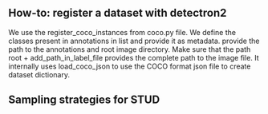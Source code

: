 ## How-to: register a dataset with detectron2
We use the register_coco_instances from coco.py file. We define the classes present in annotations in list and provide it as metadata.
provide the path to the annotations and root image directory. Make sure that the path root + add_path_in_label_file provides the 
complete path to the image file.
It internally uses load_coco_json to use the COCO format json file to create dataset dictionary.

## Sampling strategies for STUD
